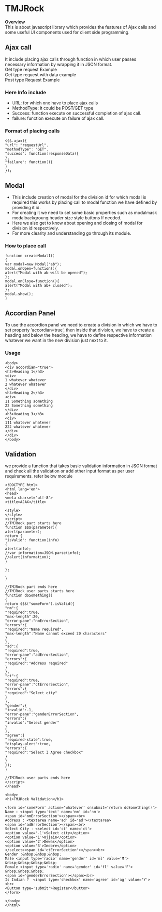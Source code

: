 # TMJRock
<b>Overview</b><br>
This is about javascript library which provides the features of Ajax calls and some useful UI components used for client side programming.<br>
## Ajax call
It include placing ajax calls through function in which user passes necessary information by wrapping it in JSON format.<br>
Get type request Example<br>
  Get type request with data example<br> 
  Post type Request Example<br>
### Here Info include
<ul>
<li> URL: for which one have to place ajax calls </li>
  <li>MethodType: it could be POST/GET type </li>
  <li>Success: function execute on successful completion of ajax call.</li>
  <li>failure: function execute on failure of ajax call.</li>
</ul>

### Format of placing calls

```
$$$.ajax({
"url": "requestUrl",
"methodType": "GET",
"success": function(responseData){
},
"failure": function(){
}
});
```
## Modal
<ul>
<li>This include creation of modal for the division id for which modal is required this works by placing call to modal function we have defined by providing it id. <br></li>
<li>For creating it we need to set some basic properties such as modalmask modalbackgroung header size style buttons If needed. <br></li>
<li>Here we also get to know about opening and closing of modal for division id respectively.</li>
<li>For more clearity and understanding go through its module. </li>
</ul>

### How to place call
```
function createModal1()
{
var modal=new Modal("ab");
modal.onOpen=function(){
alert("Modal with ab will be opened");
};
modal.onClose=function(){
alert("Modal with ab+ closed");
};
modal.show();
}
```
## Accordian Panel

To use the accordion panel we need to create a division in which we have to set property 'accordian=true', then inside that division, we have to create a heading and below the heading, we have to define respective information whatever we want in the new division just next to it.

### Usage
```
<body>
<div accordian="true">
<h3>Heading 1</h3>
<div>
1 whatever whatever
2 whatever whatever
</div>
<h3>Heading 2</h3>
<div>
11 Something something
22 Something something
</div>
<h3>Heading 3</h3>
<div>
111 whatever whatever
222 whatever whatever
</div>
</div>
</body>
```
## Validation 
 we provide a function that takes basic validation information in JSON format and check all the validation or add other input format as per user requirements. refer below module
 ```
 <!DOCTYPE html>
<html lang='en'>
<head>
<meta charset='utf-8'>
<title>AJAX</title>

<style>
</style>
<script> 
//TMJRock part starts here
function $$$(parameter){
alert(parameter);
return {
"isValid": function(info)
{
alert(info);
//var information=JSON.parse(info);
//alert(information);
}

};

}

//TMJRock part ends here
//TMJRock user parts starts here
function doSomething()
{
return $$$("someForm").isValid({
"nm":{
"required":true,
"max-length":20,
"error-pane":"nmErrorSection",
"errors":{
"required":"Name required",
"max-length":"Name cannot exceed 20 characters"
}
},
"ad":{
"required":true,
"error-pane":"adErrorSection",
"errors":{
"required":"Address required"
}
},
"ct":{
"required":true,
"error-pane":"ctErrorSection",
"errors":{
"required":"Select city"
}
},
"gender":{
"invalid":-1,
"error-pane":"genderErrorSection",
"errors":{
"invalid":"Select gender"
}
},
"agree":{
"required-state":true,
"display-alert":true,
"errors":{
"required":"Select I Agree checkbox"
}
}
});
}

//TMJRock user parts ends here
</script>
</head>

<body>
<h1>TMJRock Validation</h1>

<form id='someForm' action='whatever' onsubmit='return doSomething()'>
Name : <input type='text' name='nm' id='nm'>
<span id='nmErrorSection'></span><br>
Address : <textarea name='ad' id='ad'></textarea>
<span id='adErrorSection'></span><br>
Select City : <select id='ct' name='ct'> 
<option value='-1'>Select city</option>
<option value='1'>Ujjain</option>
<option value='2'>Dewas</option>
<option value='3'>Indore</option>
</select><span id='ctErrorSection'></span><br>
Gender :&nbsp;&nbsp;&nbsp;
Male <input type='radio' name='gender' id='ml' value='M'>
&nbsp;&nbsp;&nbsp;&nbsp;
Female <input type='radio' name='gender' id='fl' value='F'>
&nbsp;&nbsp;&nbsp;
<span id='genderErrorSection'></span><br>
Is Indian ?  <input type='checkbox' name='agree' id='ag' value='Y'>
<br>
<Button type='submit'>Register</button>
</form>

</body>
</html>
 ```




